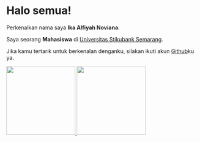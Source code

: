 # Halo semua! 

Perkenalkan nama saya **Ika Alfiyah Noviana**.

Saya seorang **Mahasiswa** di [Universitas Stikubank Semarang](https://www.unisbank.ac.id/).

Jika kamu tertarik untuk berkenalan denganku, silakan ikuti akun [Github](https://github.com/ikaalfiyahnoviana/)ku ya.

<p align="left">
<a href="https://github.com/ikaalfiyahnoviana">
  <img height="180em" src="https://github-readme-stats-eight-theta.vercel.app/api?username=ikaalfiyahnoviana&show_icons=true&theme=algolia&include_all_commits=true&count_private=true"/>
  <img height="180em" src="https://github-readme-stats-eight-theta.vercel.app/api/top-langs/?username=ikaalfiyahnoviana&layout=compact&langs_count=8&theme=algolia"/>
</a>
</p>
